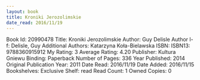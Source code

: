 ```yaml
---
layout: book
title: Kroniki Jerozolimskie
date_read: 2016/11/19
---
```


Book Id: 20990478
Title: Kroniki Jerozolimskie
Author: Guy Delisle
Author l-f: Delisle, Guy
Additional Authors: Katarzyna Koła-Bielawska
ISBN: 
ISBN13: 9788360915912
My Rating: 3
Average Rating: 4.20
Publisher: Kultura Gniewu
Binding: Paperback
Number of Pages: 336
Year Published: 2014
Original Publication Year: 2011
Date Read: 2016/11/19
Date Added: 2016/11/15
Bookshelves: 
Exclusive Shelf: read
Read Count: 1
Owned Copies: 0

